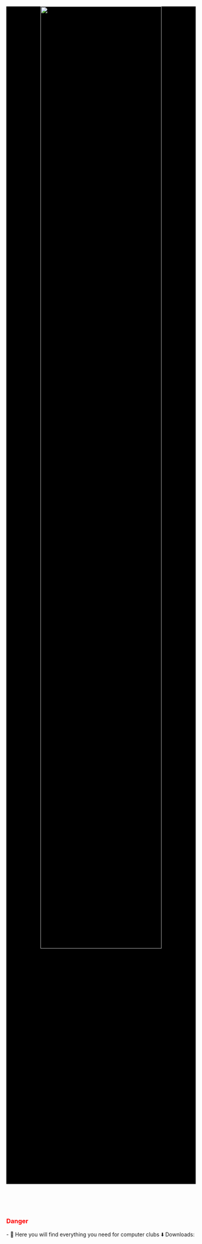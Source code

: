 <br>
<p align='center'  style='background:black;' >
  <img src="https://thumbs.gfycat.com/ActiveGloomyGuernseycow-size_restricted.gif" style="width: 80%" >
</p>
</br><br>
</br>
<h3 style="color:#ff0000">Danger</h3>

<p>
- 👋 Here you will find everything you need for computer clubs
⬇️ Downloads:
 </p>
<!---
meteor2024/meteor2024 is a ✨ special ✨ repository because its `README.md` (this file) appears on your GitHub profile.
You can click the Preview link to take a look at your changes.
--->
